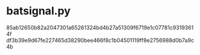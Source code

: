 # batsignal.py

85ab12650b82a2047301a65261324bd4b27a51309f6719e1c07781c93193614f
df3b39e9d67fe227465d38290bee466f8c1b04501119ff8e2756988d0b7a9c4b

